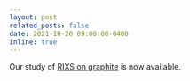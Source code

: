 ```yaml
---
layout: post
related_posts: false
date: 2021-10-20 09:00:00-0400
inline: true
---
```


Our study of [RIXS on graphite](/publications/#Dashwood2021probing) is now available. 
